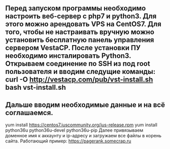 Перед запуском программы необходимо настроить веб-сервер с php7 и python3.
Для этого можно арендовать VPS на CentOS7.
Для того, чтобы не настраивать вручную можно установить бесплатную панель управления сервером VestaCP.
После установки ПУ необходимо инсталировать Python3.
Открываем соединение по SSH из под root пользователя и вводим следущие команды:
curl -O http://vestacp.com/pub/vst-install.sh
bash vst-install.sh
---
Дальше вводим необходимые данные и на всё соглашаемся.
---
yum install https://centos7.iuscommunity.org/ius-release.rpm
yum install python36u python36u-devel python36u-pip
Далее привязываем доменное имя к аккаунту и ip-адресу и загружаем все файлы в корень сайта.
Работающий пример: https://pagerank.somecrap.ru
